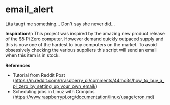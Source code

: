 # email_alert
Lita taugt me something...
Don't say she never did...

**Inspiration**\n
This project was inspired by the amazing new product release of the $5 Pi Zero computer. However demand quickly outpaced supply and this is now one of the hardest to buy computers on the market. To avoid obsessively checking the various suppliers this script will send an email when this item is in stock.

**References**
- Tutorial from Reddit Post (https://m.reddit.com/r/raspberry_pi/comments/44mo3s/how_to_buy_a_pi_zero_by_setting_up_your_own_email/)
- Scheduling jobs in Linuz with Cronjobs (https://www.raspberrypi.org/documentation/linux/usage/cron.md)
